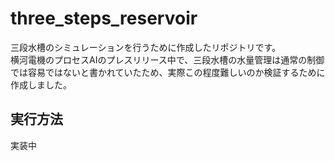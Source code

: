 # three_steps_reservoir

三段水槽のシミュレーションを行うために作成したリポジトリです。  
横河電機のプロセスAIのプレスリリース中で、三段水槽の水量管理は通常の制御では容易ではないと書かれていたため、実際この程度難しいのか検証するために作成しました。

## 実行方法
実装中
